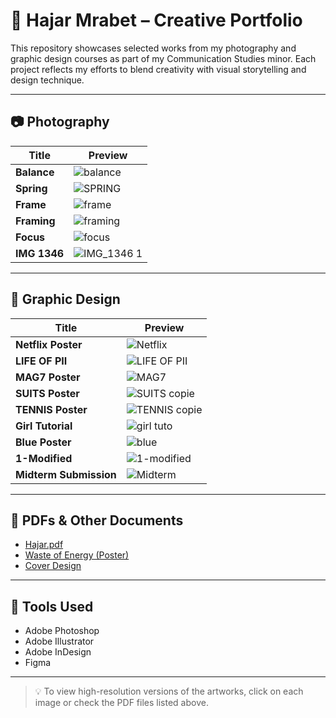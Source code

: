 # 🎨 Hajar Mrabet – Creative Portfolio

This repository showcases selected works from my photography and graphic design courses as part of my Communication Studies minor. Each project reflects my efforts to blend creativity with visual storytelling and design technique.

---

## 📷 Photography

| Title | Preview |
|-------|---------|
| **Balance** | ![balance](balance.JPG) |
| **Spring** | ![SPRING](SPRING.jpg) |
| **Frame** | ![frame](frame.JPG) |
| **Framing** | ![framing](framing.JPG) |
| **Focus** | ![focus](focus.jpg) |
| **IMG 1346** | ![IMG_1346 1](IMG_1346%201.JPG) |

---

## 🎨 Graphic Design

| Title | Preview |
|-------|---------|
| **Netflix Poster** | ![Netflix](Netflix.jpg) |
| **LIFE OF PII** | ![LIFE OF PII](LIFE%20OF%20PII.jpg) |
| **MAG7 Poster** | ![MAG7](MAG7.jpg) |
| **SUITS Poster** | ![SUITS copie](SUITS%20copie.jpg) |
| **TENNIS Poster** | ![TENNIS copie](TENNIS%20copie.jpg) |
| **Girl Tutorial** | ![girl tuto](girl%20tuto.jpg) |
| **Blue Poster** | ![blue](blue.jpg.jpg) |
| **1-Modified** | ![1-modified](1-modified.JPG) |
| **Midterm Submission** | ![Midterm](Hajar%20Mrabet%20Midterm.jpg) |

---

## 📄 PDFs & Other Documents

- [Hajar.pdf](Hajar.pdf)
- [Waste of Energy (Poster)](waste%20of%20energy.pdf)
- [Cover Design](cover%20%5BRecovered%5D%20copy.pdf)

---

## 🧠 Tools Used

- Adobe Photoshop
- Adobe Illustrator
- Adobe InDesign
- Figma

---

> 💡 To view high-resolution versions of the artworks, click on each image or check the PDF files listed above.
